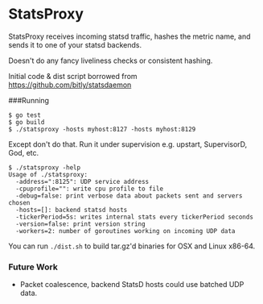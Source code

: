 StatsProxy
======

StatsProxy receives incoming statsd traffic, hashes the metric name, and sends it to one of your statsd backends.

Doesn't do any fancy liveliness checks or consistent hashing.

Initial code & dist script borrowed from https://github.com/bitly/statsdaemon

###Running

```shell
$ go test
$ go build
$ ./statsproxy -hosts myhost:8127 -hosts myhost:8129
```

Except don't do that. Run it under supervision e.g. upstart, SupervisorD, God, etc.

```shell
$ ./statsproxy -help
Usage of ./statsproxy:
  -address=":8125": UDP service address
  -cpuprofile="": write cpu profile to file
  -debug=false: print verbose data about packets sent and servers chosen
  -hosts=[]: backend statsd hosts
  -tickerPeriod=5s: writes internal stats every tickerPeriod seconds
  -version=false: print version string
  -workers=2: number of goroutines working on incoming UDP data
```

You can run `./dist.sh` to build tar.gz'd binaries for OSX and Linux x86-64.

### Future Work
- Packet coalescence, backend StatsD hosts could use batched UDP data. 
